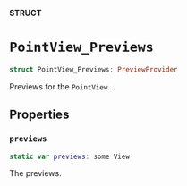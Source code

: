 **STRUCT**

# `PointView_Previews`

```swift
struct PointView_Previews: PreviewProvider
```

Previews for the ``PointView``.

## Properties
### `previews`

```swift
static var previews: some View
```

The previews.

